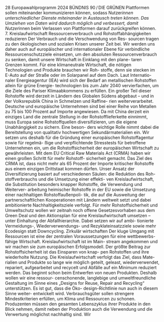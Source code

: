 28
Europawahlprogramm 2024
BÜNDNIS 90 / DIE GRÜNEN 
Plattformen sollen miteinander kommunizieren 
können, sodass Nutzer*innen unterschiedlicher 
Dienste miteinander in Austausch treten können. 
Das Umziehen von Daten wird dadurch möglich 
und verbessert, damit Nutzer*innen beim Verlassen 
von Plattformen darauf zurückgreifen können.
7. Kreislaufwirtschaft
Ressourcenverbrauch und 
Rohstoffabhängigkeiten reduzieren
Der Verbrauch und die Verschwendung von Res-
sourcen tragen zu den ökologischen und sozialen 
Krisen unserer Zeit bei. Wir werden uns daher auch 
auf europäischer und internationaler Ebene für 
verbindliche Ressourcenschutzziele einsetzen, um 
den absoluten Ressourcenverbrauch zu senken, 
damit unsere Wirtschaft in Einklang mit den plane-
taren Grenzen kommt.
Für eine klimaneutrale Wirtschaft, die nötigen 
Technologien und Produkte brauchen wir Roh-
stoffe, denn sie stecken im E-Auto auf der Straße 
oder im Solarpanel auf dem Dach. Laut Internatio-
naler Energieagentur (IEA) wird sich der Bedarf an 
metallischen Rohstoffen allein für grüne Energie-
technologien bis zum Jahr 2040 vervierfachen, um 
die Ziele des Pariser Klimaabkommens zu erfüllen. 
Ein großer Teil dieser Rohstoffe wird derzeit in 
Ländern des Globalen Südens abgebaut – und in 
der Volksrepublik China in Schmelzen und Raffine-
rien weiterverarbeitet. Deutsche und europäische 
Unternehmen sind bei einer Reihe von Metallen 
zu 75 bis 100 Prozent auf Importe angewiesen. Da 
mit China derzeit ein einziges Land die zentrale 
Stellung in der Rohstofflieferkette einnimmt, muss 
Europa seine Rohstoffquellen diversifizieren, um 
die eigene Unabhängigkeit zu sichern. Eine beson-
ders wichtige Rolle nimmt dabei die Bereitstellung 
von qualitativ hochwertigen Sekundärmaterialien 
ein. Wir setzen uns deshalb für die Gründung einer 
europäischen Rohstoffagentur sowie für regelmä-
ßige und verpflichtende Stresstests für betroffene 
Unternehmen ein, um die Rohstoffsicherheit der 
europäischen Wirtschaft zu gewährleisten.
Mit dem EU Critical Raw Materials Act (CRMA) 
haben wir einen großen Schritt für mehr Rohstoff-
sicherheit gemacht. Das Ziel des CRMA ist, dass 
nicht mehr als 65 Prozent der Importe kritischer 
Rohstoffe aus einem einzigen Drittstaat kommen 
dürfen. Unser Ansatz der Diversifizierung basiert 
auf verschiedenen Säulen: die Reduktion des Roh-
stoffverbrauchs und die Umsetzung einer effekti-
ven Kreislaufwirtschaft, die Substitution besonders 
knapper Rohstoffe, die Verwendung und Weiterver-
arbeitung heimischer Rohstoffe in der EU sowie die 
Umsetzung einer nachhaltigen Rohstoffaußenpoli-
tik, die auf die Ausweitung der partnerschaftlichen 
Kooperationen mit Ländern weltweit setzt und 
dabei ambitionierte Nachhaltigkeitsziele verfolgt. 
Für mehr Rohstoffsicherheit und Umweltschutz 
wollen wir zeitnah noch offene Gesetzesvorhaben 
aus dem Green Deal und den Aktionsplan für eine 
Kreislaufwirtschaft umsetzen – unter Einhaltung 
der Abfallhierarchie. Dabei setzen wir auf ambi-
tionierte Vermeidungs-, Wiederverwendungs- und 
Rezyklateinsatzziele sowie mehr Ecodesign statt 
Downcycling.
Zirkulär wirtschaften
Der kluge Umgang mit Ressourcen ist eine der 
zentralen Voraussetzungen für eine wettbewerbs-
fähige Wirtschaft. Kreislaufwirtschaft ist im Main-
stream angekommen und wir machen sie zum 
europäischen Erfolgsmodell. Der größte Beitrag 
zur Rohstoffsicherheit ist das Einsparen von knap-
pen Rohstoffen und ihre wiederholte Nutzung. Die 
Kreislaufwirtschaft verfolgt das Ziel, dass Mate-
rialien und Produkte so lange wie möglich geteilt, 
geleast, wiederverwendet, repariert, aufgearbeitet 
und recycelt und Abfälle auf ein Minimum reduziert 
werden. Das beginnt schon beim Entwerfen von 
neuen Produkten. Deshalb wollen wir eine ressour-
censchonende, langlebige und umweltfreundliche 
Gestaltung im Sinne eines „Designs for Reuse, Repair 
and Recycling“ unterstützen. Es ist gut, dass die Öko-
design-Richtlinie nun auch in diesem Sinne weiter-
entwickelt wird. Verbrauchsgüter sollen strengere 
Mindestkriterien erfüllen, um Klima und Ressourcen 
zu schonen. Produzenten müssen den gesamten 
Lebenszyklus ihrer Produkte in den Blick nehmen, 
damit neben der Produktion auch die Verwendung 
und die Verwertung möglichst nachhaltig sind. Wir 
